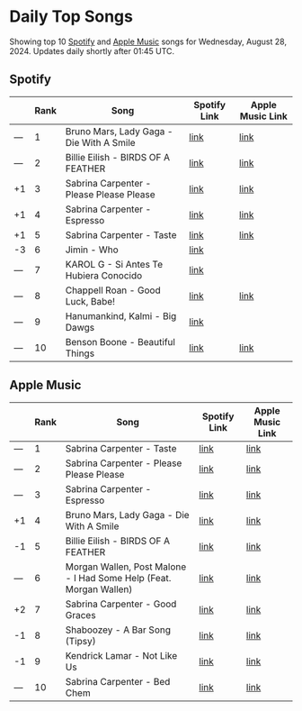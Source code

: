 # Daily Top Songs

Showing top 10 [Spotify](#spotify) and [Apple Music](#apple-music) songs for Wednesday, August 28, 2024. Updates daily shortly after 01:45 UTC.

## Spotify

|             | Rank            | Song            | Spotify Link                    | Apple Music Link                                                                             |
| ----------- | --------------- | --------------- | ------------------------------- | -------------------------------------------------------------------------------------------- |
| — | 1 | Bruno Mars, Lady Gaga \- Die With A Smile | [link](https://open.spotify.com/track/2plbrEY59IikOBgBGLjaoe) | [link](https://music.apple.com/us/song/die-with-a-smile/1762656732) |
| — | 2 | Billie Eilish \- BIRDS OF A FEATHER | [link](https://open.spotify.com/track/6dOtVTDdiauQNBQEDOtlAB) | [link](https://music.apple.com/us/song/birds-of-a-feather/1739659142) |
| +1 | 3 | Sabrina Carpenter \- Please Please Please | [link](https://open.spotify.com/track/5N3hjp1WNayUPZrA8kJmJP) | [link](https://music.apple.com/us/song/please-please-please/1750307080) |
| +1 | 4 | Sabrina Carpenter \- Espresso | [link](https://open.spotify.com/track/2qSkIjg1o9h3YT9RAgYN75) | [link](https://music.apple.com/us/song/espresso/1740212434) |
| +1 | 5 | Sabrina Carpenter \- Taste | [link](https://open.spotify.com/track/5G2f63n7IPVPPjfNIGih7Q) | [link](https://music.apple.com/us/song/taste/1750307079) |
| -3 | 6 | Jimin \- Who | [link](https://open.spotify.com/track/7tI8dRuH2Yc6RuoTjxo4dU) |  |
| — | 7 | KAROL G \- Si Antes Te Hubiera Conocido | [link](https://open.spotify.com/track/6WatFBLVB0x077xWeoVc2k) |  |
| — | 8 | Chappell Roan \- Good Luck, Babe\! | [link](https://open.spotify.com/track/0WbMK4wrZ1wFSty9F7FCgu) | [link](https://music.apple.com/us/song/good-luck-babe/1737497080) |
| — | 9 | Hanumankind, Kalmi \- Big Dawgs | [link](https://open.spotify.com/track/0OA00aPt3BV10qeMIs3meW) |  |
| — | 10 | Benson Boone \- Beautiful Things | [link](https://open.spotify.com/track/6tNQ70jh4OwmPGpYy6R2o9) | [link](https://music.apple.com/us/song/beautiful-things/1724488124) |

## Apple Music

|             | Rank            | Song            | Spotify Link                    | Apple Music Link                   |
| ----------- | --------------- | --------------- | ------------------------------- | ---------------------------------- |
| — | 1 | Sabrina Carpenter \- Taste | [link](https://open.spotify.com/track/5G2f63n7IPVPPjfNIGih7Q) | [link](https://music.apple.com/us/song/taste/1750307079) |
| — | 2 | Sabrina Carpenter \- Please Please Please | [link](https://open.spotify.com/track/5N3hjp1WNayUPZrA8kJmJP) | [link](https://music.apple.com/us/song/please-please-please/1750307080) |
| — | 3 | Sabrina Carpenter \- Espresso | [link](https://open.spotify.com/track/2qSkIjg1o9h3YT9RAgYN75) | [link](https://music.apple.com/us/song/espresso/1740212434) |
| +1 | 4 | Bruno Mars, Lady Gaga \- Die With A Smile | [link](https://open.spotify.com/track/2plbrEY59IikOBgBGLjaoe) | [link](https://music.apple.com/us/song/die-with-a-smile/1762656732) |
| -1 | 5 | Billie Eilish \- BIRDS OF A FEATHER | [link](https://open.spotify.com/track/6dOtVTDdiauQNBQEDOtlAB) | [link](https://music.apple.com/us/song/birds-of-a-feather/1739659142) |
| — | 6 | Morgan Wallen, Post Malone \- I Had Some Help \(Feat\. Morgan Wallen\) | [link](https://open.spotify.com/track/7221xIgOnuakPdLqT0F3nP) | [link](https://music.apple.com/us/song/i-had-some-help-feat-morgan-wallen/1744439049) |
| +2 | 7 | Sabrina Carpenter \- Good Graces | [link](https://open.spotify.com/track/102YUQbYmwdBXS7jwamI90) | [link](https://music.apple.com/us/song/good-graces/1750307081) |
| -1 | 8 | Shaboozey \- A Bar Song \(Tipsy\) | [link](https://open.spotify.com/track/2FQrifJ1N335Ljm3TjTVVf) | [link](https://music.apple.com/us/song/a-bar-song-tipsy/1737085899) |
| -1 | 9 | Kendrick Lamar \- Not Like Us | [link](https://open.spotify.com/track/6AI3ezQ4o3HUoP6Dhudph3) | [link](https://music.apple.com/us/song/not-like-us/1744776167) |
| — | 10 | Sabrina Carpenter \- Bed Chem | [link](https://open.spotify.com/track/1UHS8Rf6h5Ar3CDWRd3wjF) | [link](https://music.apple.com/us/song/bed-chem/1750307088) |
